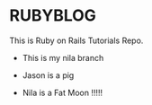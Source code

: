# RUBYBLOG


This is Ruby on Rails Tutorials Repo.

* This is my nila branch

* Jason is a pig

* Nila is a Fat Moon !!!!!
